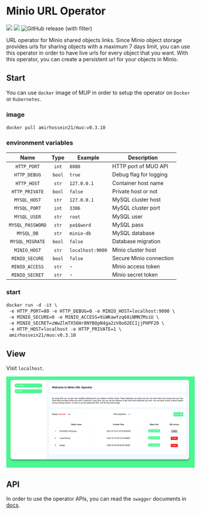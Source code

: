 # Minio URL Operator

![](https://img.shields.io/badge/Language-Python-blue)
![](https://img.shields.io/badge/Storage-Minio-lightgrey)
![GitHub release (with filter)](https://img.shields.io/github/v/release/amirhnajafiz/minio-url-operator)


URL operator for Minio shared objects links. Since Minio object storage provides
urls for sharing objects with a maximum 7 days limit, you can use this operator
in order to have live urls for every object that you want.
With this operator, you can create a persistent url for your objects in Minio.

## Start

You can use ```docker``` image of MUP in order to setup the operator on ```Docker``` or ```Kubernetes```.

### image

```shell
docker pull amirhossein21/muo:v0.3.10
```

### environment variables

|         Name         |    Type    | Example              | Description             |
|:--------------------:|:----------:|----------------------|-------------------------|
|   ```HTTP_PORT```    | ```int```  | ```8080```           | HTTP port of MUO API    |
|   ```HTTP_DEBUG```   | ```bool``` | ```true```           | Debug flag for logging  |
|   ```HTTP_HOST```    | ```str```  | ```127.0.0.1```      | Container host name     |
|  ```HTTP_PRIVATE```  | ```bool``` | ```false```          | Private host or not     |
|   ```MYSQL_HOST```   | ```str```  | ```127.0.0.1```      | MySQL cluster host      |
|   ```MYSQL_PORT```   | ```int```  | ```3306```           | MySQL cluster port      |
|   ```MYSQL_USER```   | ```str```  | ```root```           | MySQL user              |
| ```MYSQL_PASSWORD``` | ```str```  | ```pa$$word```       | MySQL pass              |
|    ```MYSQL_DB```    | ```str```  | ```minio-db```       | MySQL database          |
| ```MYSQL_MIGRATE```  | ```bool``` | ```false```          | Database migration      |
|   ```MINIO_HOST```   | ```str```  | ```localhost:9000``` | Minio cluster host      |
|  ```MINIO_SECURE```  | ```bool``` | ```false```          | Secure Minio connection |
|  ```MINIO_ACCESS```  | ```str```  | -                    | Minio access token      |
|  ```MINIO_SECRET```  | ```str```  | -                    | Minio secret token      |


### start

```shell
docker run -d -it \
 -e HTTP_PORT=80 -e HTTP_DEBUG=0 -e MINIO_HOST=localhost:9000 \
 -e MINIO_SECURE=0 -e MINIO_ACCESS=9iWKawYzq68iNMN7MsiU \
 -e MINIO_SECRET=zWwZlmTX56Hr8NYBOpN4ga2zV8oO2ECIjjPHPF20 \
 -e HTTP_HOST=localhost -e HTTP_PRIVATE=1 \
 amirhossein21/muo:v0.3.10
```

## View

Visit ```localhost```.

![](https://github.com/amirhnajafiz/minio-url-operator/blob/master/assets/Screen%20Shot%201402-04-12%20at%2016.20.33.png)

## API

In order to use the operator APIs, you can read the ```swagger``` documents in [docs](./api/swagger.yaml).
